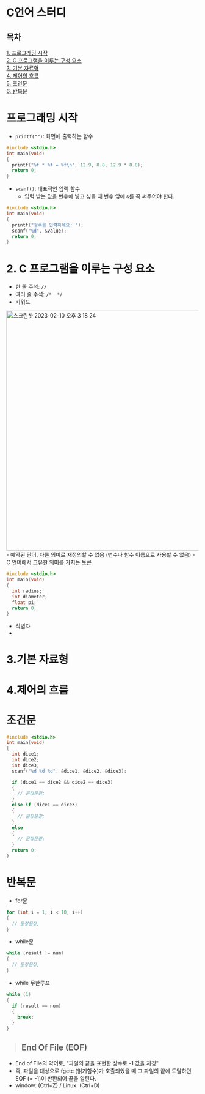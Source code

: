 # C언어 스터디

## 목차
[1. 프로그래밍 시작](#프로그래밍-시작)  
[2. C 프로그램을 이루는 구성 요소](#C-프로그램을-이루는-구성-요소)  
[3. 기본 자료형](#3.기본-자료형)  
[4. 제어의 흐름](#4.제어의-흐름)  
[5. 조건문](#조건문)  
[6. 반복문](#반복문)  

# 프로그래밍 시작
- `printf("")`: 화면에 출력하는 함수
```c
#include <stdio.h>
int main(void)
{
  printf("%f * %f = %f\n", 12.9, 8.8, 12.9 * 8.8);
  return 0;
}
```
- `scanf()`: 대표적인 입력 함수
  - 입력 받는 값을 변수에 넣고 싶을 때 변수 앞에 `&`를 꼭 써주어야 한다.
```c
#include <stdio.h>
int main(void)
{
  printf("정수를 입력하세요: ");
  scanf("%d", &value);
  return 0;
}
```

# 2. C 프로그램을 이루는 구성 요소
- 한 줄 주석: `//`
- 여러 줄 주석: `/*  */`
- 키워드
<img width="627" alt="스크린샷 2023-02-10 오후 3 18 24" src="https://user-images.githubusercontent.com/78733700/218017396-1250d214-9277-474f-94d6-ecd4bc118973.png">
  - 예약된 단어, 다른 의미로 재정의할 수 없음 (변수나 함수 이름으로 사용할 수 없음)
  - C 언어에서 고유한 의미를 가지는 토큰

```c
#include <stdio.h>
int main(void)
{
  int radius;
  int diameter;
  float pi;
  return 0;
}
```
- 식별자
- 

# 3.기본 자료형

# 4.제어의 흐름

# 조건문

```c
#include <stdio.h>
int main(void)
{
  int dice1;
  int dice2;
  int dice3;
  scanf("%d %d %d", &dice1, &dice2, &dice3);

  if (dice1 == dice2 && dice2 == dice3)
  {
    // 문장문장;
  }
  else if (dice1 == dice3)
  {
    // 문장문장;
  }
  else
  {
    // 문장문장;
  }
  return 0;
}
```
  
# 반복문
- for문
```c
for (int i = 1; i < 10; i++)
{
  // 문장문장;
}
```

- while문
```c
while (result != num)
{
  // 문장문장;
}
```

- while 무한루프
```c
while (1)
{
  if (result == num)
  {
    break;
  }
}
```

> ## End Of File (EOF)
- End of File의 약어로, "파일의 끝을 표현한 상수로 -1 값을 지칭" 
- 즉, 파일을 대상으로 fgetc (읽기함수)가 호출되었을 때 그 파일의 끝에 도달하면 EOF (= -1)이 반환되어 끝을 알린다.
- window: (Ctrl+Z) / Linux: (Ctrl+D)

